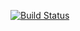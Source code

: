 [![Build Status](https://travis-ci.org/ivyleavedtoadflax/vlrr.svg?branch=master)](https://travis-ci.org/ivyleavedtoadflax/vlrr)